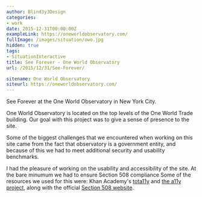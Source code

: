 ```yaml
---
author: Blind3y3Design
categories:
- work
date: 2015-12-31T00:00:00Z
exampleLink: https://oneworldobservatory.com/
fullImage: /images/situation/owo.jpg
hidden: true
tags:
- SituationInteractive
title: See Forever - One World Observatory
url: /2015/12/31/See-Forever/

sitename: One World Observatory
siteurl: https://oneworldobservatory.com/
---
```


See Forever at the One World Observatory in New York City.

<!--more-->

One World Observatory is located on the top levels of the One World Trade building. Our goal with this project was to give a sense of presence to the site. 

Some of the biggest challenges that we encountered when working on this site came from the fact that observatory is a government entity, and because of this we had to meet additional security and usability benchmarks.

I had the pleasure of working on the usability and accessibility of the site. At the bare minumum we had to ensure Section 508 compliance Some of the resources we used for this were: Khan Academy's [tota11y](http://khan.github.io/tota11y/) and [the a11y project](http://a11yproject.com/), along with the official [Section 508 website](https://www.section508.gov/).